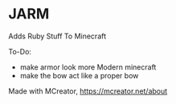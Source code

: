 # JARM
Adds Ruby Stuff To Minecraft

To-Do:
- make armor look more Modern minecraft
- make the bow act like a proper bow

Made with MCreator, https://mcreator.net/about
